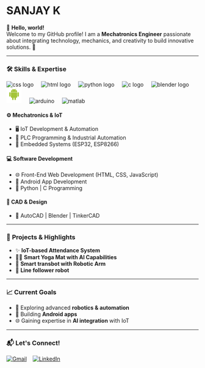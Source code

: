 # SANJAY K

🌟 **Hello, world!**  
Welcome to my GitHub profile! I am a **Mechatronics Engineer** passionate about integrating technology, mechanics, and creativity to build innovative solutions. 🚀  

---

### 🛠️ **Skills & Expertise**  

<div align="left">
  <img src="https://cdn.jsdelivr.net/gh/devicons/devicon/icons/css3/css3-original.svg" height="40" alt="css logo" />
  <img width="12" />
  <img src="https://cdn.jsdelivr.net/gh/devicons/devicon/icons/html5/html5-original.svg" height="40" alt="html logo" />
  <img width="12" />
  <img src="https://cdn.jsdelivr.net/gh/devicons/devicon/icons/python/python-original.svg" height="40" alt="python logo" />
  <img width="12" />
  <img src="https://cdn.jsdelivr.net/gh/devicons/devicon/icons/c/c-original.svg" height="40" alt="c logo" />
  <img width="12" />
  <img src="https://cdn.jsdelivr.net/gh/devicons/devicon/icons/blender/blender-original.svg" height="40" alt="blender logo" />
  <img width="12" />
  <img src="https://raw.githubusercontent.com/devicons/devicon/master/icons/android/android-original-wordmark.svg" alt="android" width="40" height="40" />
  <img width="12" />
  <img src="https://cdn.worldvectorlogo.com/logos/arduino-1.svg" alt="arduino" width="40" height="40" />
  <img width="12" />
  <img src="https://upload.wikimedia.org/wikipedia/commons/2/21/Matlab_Logo.png" alt="matlab" width="40" height="40" />
  <img width="12" />
</div>

#### ⚙️ **Mechatronics & IoT**  
- 🖥️ IoT Development & Automation  
- 🧩 PLC Programming & Industrial Automation  
- 🔌 Embedded Systems (ESP32, ESP8266)  

#### 💻 **Software Development**  
- 🌐 Front-End Web Development (HTML, CSS, JavaScript)  
- 📱 Android App Development  
- 🐍 Python | C Programming  

#### 🎨 **CAD & Design**  
- 📐 AutoCAD | Blender | TinkerCAD  

---

### 🌟 **Projects & Highlights**  

- ✨ **IoT-based Attendance System**  
- 🧘‍♂️ **Smart Yoga Mat with AI Capabilities**  
- 🤖 **Smart transbot with Robotic Arm**  
- 🚁 **Line follower robot**  
  

---

### 📈 **Current Goals**  

- 🤖 Exploring advanced **robotics & automation**  
- 📱 Building **Android apps**  
- 🌐 Gaining expertise in **AI integration** with IoT  

---

### 📬 Let's Connect!
[![Gmail](https://img.shields.io/static/v1?message=Gmail&logo=gmail&label=&color=D14836&logoColor=white&labelColor=&style=for-the-badge)](mailto:sanjay20046984@gmail.com) <img width="12" />[![LinkedIn](https://img.shields.io/static/v1?message=LinkedIn&logo=linkedin&label=&color=0077B5&logoColor=white&labelColor=&style=for-the-badge)](https://www.linkedin.com/in/ksanjay2004)





